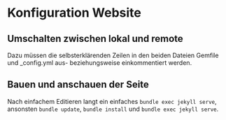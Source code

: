 # Konfiguration Website

## Umschalten zwischen lokal und remote

Dazu müssen die selbsterklärenden Zeilen in den beiden Dateien Gemfile und _config.yml aus- beziehungsweise einkommentiert werden.

## Bauen und anschauen der Seite

Nach einfachem Editieren langt ein einfaches `bundle exec jekyll serve`, ansonsten `bundle update`, `bundle install` und `bundle exec jekyll serve`.
